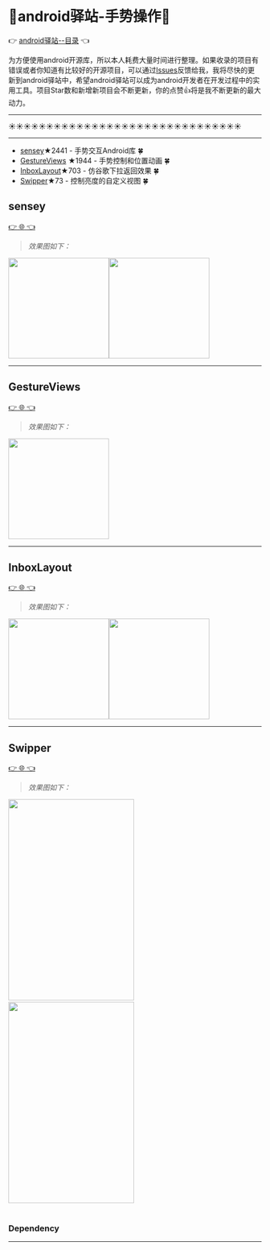 # :running:android驿站-手势操作:running:
:point_right: [android驿站--目录](https://github.com/enChenging/android_posthouse) :point_left: 

为方便使用android开源库，所以本人耗费大量时间进行整理。如果收录的项目有错误或者你知道有比较好的开源项目，可以通过[Issues](https://github.com/enChenging/android_posthouse/issues)反馈给我，我将尽快的更新到android驿站中，希望android驿站可以成为android开发者在开发过程中的实用工具。项目Star数和新增新项目会不断更新，你的点赞:+1:将是我不断更新的最大动力。

<HR style="FILTER: progid:DXImageTransform.Microsoft.Shadow(color:#987cb9,direction:145,strength:15)" width="100%" color=#987cb9 SIZE=1>
  
:sunny::sunny::sunny::sunny::sunny::sunny::sunny::sunny::sunny::sunny::sunny::sunny::sunny::sunny::sunny::sunny::sunny::sunny::sunny::sunny::sunny::sunny::sunny::sunny::sunny::sunny::sunny::sunny::sunny::sunny::sunny:
<HR style="FILTER: progid:DXImageTransform.Microsoft.Shadow(color:#987cb9,direction:145,strength:15)" width="100%" color=#987cb9 SIZE=1>


- [sensey](#sensey)★2441 - 手势交互Android库 :four_leaf_clover: 
- [GestureViews](#GestureViews) ★1944 - 手势控制和位置动画 :four_leaf_clover: 
- [InboxLayout](#InboxLayout)★703 - 仿谷歌下拉返回效果 :four_leaf_clover: 
- [Swipper](#Swipper)★73 - 控制亮度的自定义视图  :four_leaf_clover: 


## sensey
[:point_right: :globe_with_meridians: :point_left:](https://github.com/nisrulz/sensey) 
>_效果图如下：_

<img src="https://github.com/nisrulz/sensey/blob/master/img/sc1.png" width="200"><img src="https://github.com/nisrulz/sensey/blob/master/img/sc2.png" width="200">

<HR style="FILTER: progid:DXImageTransform.Microsoft.Shadow(color:#987cb9,direction:145,strength:15)" width="100%" color=#987cb9 SIZE=1>
  
## GestureViews
[:point_right: :globe_with_meridians: :point_left:](https://github.com/alexvasilkov/GestureViews)
>_效果图如下：_

<img src="https://github.com/alexvasilkov/GestureViews/raw/master/sample/art/demo.gif" width="200">

<HR style="FILTER: progid:DXImageTransform.Microsoft.Shadow(color:#987cb9,direction:145,strength:15)" width="100%" color=#987cb9 SIZE=1>
  
## InboxLayout
[:point_right: :globe_with_meridians: :point_left:](https://github.com/zhaozhentao/InboxLayout) 
>_效果图如下：_

<img src="https://github.com/zhaozhentao/InboxLayout/blob/master/screenshot/pic.gif" width="200"><img src="https://github.com/zhaozhentao/InboxLayout/blob/master/screenshot/pic1.gif" width="200">

<HR style="FILTER: progid:DXImageTransform.Microsoft.Shadow(color:#987cb9,direction:145,strength:15)" width="100%" color=#987cb9 SIZE=1>
  
## Swipper
[:point_right: :globe_with_meridians: :point_left:](https://github.com/mdg-iitr/Swipper) 
>_效果图如下：_

<img src="https://raw.githubusercontent.com/pkarira/Swipper/19ec63a1f3833d8d12b21941bdf8bcd7fe8b62c0/library/src/main/res/drawable/finalfinal2.gif" width="250" height="400">&nbsp;&nbsp;&nbsp;&nbsp;&nbsp;&nbsp;&nbsp;&nbsp;&nbsp;&nbsp;&nbsp;&nbsp;&nbsp;&nbsp;&nbsp;&nbsp;&nbsp;&nbsp;&nbsp;&nbsp;&nbsp;&nbsp;&nbsp;&nbsp;&nbsp;&nbsp;&nbsp;&nbsp;&nbsp;&nbsp;&nbsp;&nbsp;&nbsp;&nbsp;&nbsp;&nbsp;&nbsp;&nbsp;&nbsp;&nbsp;&nbsp;&nbsp;&nbsp;&nbsp;&nbsp;&nbsp;&nbsp;&nbsp;&nbsp;&nbsp;&nbsp;&nbsp;
<img src="https://raw.githubusercontent.com/pkarira/Swipper/19ec63a1f3833d8d12b21941bdf8bcd7fe8b62c0/library/src/main/res/drawable/finalfinal1.gif" width="250" height="400"><br><br>
<h3>Dependency</h3>

<HR style="FILTER: progid:DXImageTransform.Microsoft.Shadow(color:#987cb9,direction:145,strength:15)" width="100%" color=#987cb9 SIZE=1>
